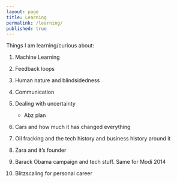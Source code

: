 ```yaml
---
layout: page
title: Learning
permalink: /learning/
published: true
---
```


Things I am learning/curious about:

1. Machine Learning
2. Feedback loops 
3. Human nature and blindsidedness 
4. Communication 
5. Dealing with uncertainty
    * Abz plan
  
6. Cars and how much it has changed everything 
7. Oil fracking and the tech history and business history around it
8. Zara and it’s founder 
9. Barack Obama campaign and tech stuff. Same for Modi 2014
10. Blitzscaling for personal career 

